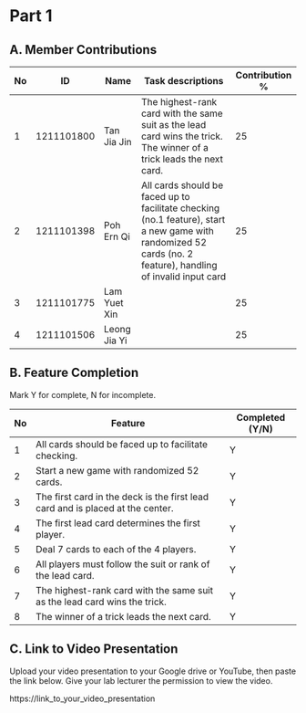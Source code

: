 # Part 1

## A. Member Contributions

No | ID         | Name | Task descriptions | Contribution %
-- | ---------- | ---- | ----------------- | --------------
1  | 1211101800 |Tan Jia Jin   | The highest-rank card with the same suit as the lead card wins the trick. The winner of a trick leads the next card.     | 25
2  | 1211101398 |Poh Ern Qi      |All cards should be faced up to facilitate checking (no.1 feature), start a new game with randomized 52 cards (no. 2 feature), handling of invalid input card                         | 25
3  | 1211101775 |Lam Yuet Xin      |                   |25
4  | 1211101506 |Leong Jia Yi      |                   |25


## B. Feature Completion

Mark Y for complete, N for incomplete.

No | Feature                                                                         | Completed (Y/N)
-- | ------------------------------------------------------------------------------- | ---------------
1  | All cards should be faced up to facilitate checking.                            |    Y
2  | Start a new game with randomized 52 cards.                                      |    Y
3  | The first card in the deck is the first lead card and is placed at the center.  |    Y
4  | The first lead card determines the first player.                                |    Y
5  | Deal 7 cards to each of the 4 players.                                          |    Y
6  | All players must follow the suit or rank of the lead card.                      |    Y
7  | The highest-rank card with the same suit as the lead card wins the trick.       |    Y
8  | The winner of a trick leads the next card.                                      |    Y


## C. Link to Video Presentation

Upload your video presentation to your Google drive or YouTube, then paste the link below. Give your lab lecturer the permission to view the video.

https://link_to_your_video_presentation

